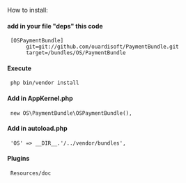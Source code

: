 How to install: 

#### add in your file "deps" this code

     [OSPaymentBundle]
          git=git://github.com/ouardisoft/PaymentBundle.git
          target=/bundles/OS/PaymentBundle

#### Execute

     php bin/vendor install

#### Add in AppKernel.php

     new OS\PaymentBundle\OSPaymentBundle(),

#### Add in autoload.php

     'OS' => __DIR__.'/../vendor/bundles',

#### Plugins

     Resources/doc